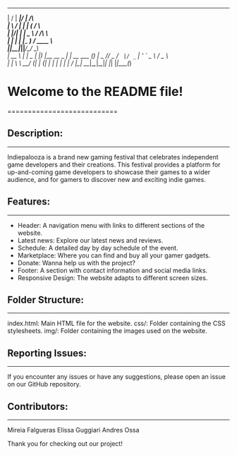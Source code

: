   __  __ ______  _____                    
 |  \/  |  ____|/ ____|  /\               
 | \  / | |__  | (___   /  \              
 | |\/| |  __|  \___ \ / /\ \             
 | |  | | |____ ____) / ____ \            
 |_|__|_|______|_____/_/    \_\           
 |  __ \              | |               _ 
 | |__) |___  __ _  __| |_ __ ___   ___(_)
 |  _  // _ \/ _` |/ _` | '_ ` _ \ / _ \  
 | | \ \  __/ (_| | (_| | | | | | |  __/_ 
 |_|  \_\___|\__,_|\__,_|_| |_| |_|\___(_)
                             
                                            
# Welcome to the README file!
===========================

## Description:
------------
Indiepalooza is a brand new gaming festival that celebrates independent game developers and their creations. This festival provides a platform for up-and-coming game developers to showcase their games to a wider audience, and for gamers to discover new and exciting indie games.

## Features:
---------
- Header: A navigation menu with links to different sections of the website.
- Latest news: Explore our latest news and reviews.
- Schedule: A detailed day by day schedule of the event.
- Marketplace: Where you can find and buy all your gamer gadgets.
- Donate: Wanna help us with the project?
- Footer: A section with contact information and social media links.
- Responsive Design: The website adapts to different screen sizes.

## Folder Structure:
-----------------
index.html: Main HTML file for the website.
css/: Folder containing the CSS stylesheets.
img/: Folder containing the images used on the website.

## Reporting Issues:
-----------------
If you encounter any issues or have any suggestions, please open an issue on our GitHub repository.

## Contributors:
--------
Mireia Falgueras
Elissa Guggiari
Andres Ossa

Thank you for checking out our project!